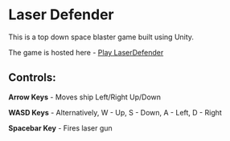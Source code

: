 # Laser Defender
This is a top down space blaster game built using Unity.

The game is hosted here - [Play LaserDefender](http://storage.googleapis.com/laserdefender/index.html)

## Controls:
**Arrow Keys** - Moves ship Left/Right Up/Down

**WASD Keys** - Alternatively, W - Up, S - Down, A - Left, D - Right

**Spacebar Key** - Fires laser gun



